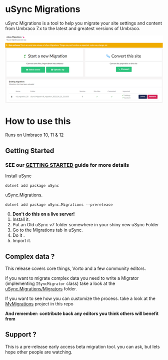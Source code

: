 # uSync Migrations

uSync Migrations is a tool to help you migrate your site settings and content from Umbraco 7.x to the latest and greatest versions of Umbraco.

![](/assets/migrations-dashboard.png)

# How to use this

Runs on Umbraco 10, 11 & 12

## Getting Started


### SEE our [GETTING STARTED](GETTING-STARTED.md) guide for more details



Install uSync
```
dotnet add package uSync 
```
uSync.Migrations.

```
dotnet add package uSync.Migrations --prerelease
```

0. **Don't do this on a live server!**
1. Install it. 
2. Put an Old uSync v7 folder somewhere in your shiny new uSync Folder
3. Go to the Migrations tab in uSync. 
4. Do it .
5. Import it.

## Complex data ? 

This release covers core things, Vorto and a few community editors. 

if you want to migrate complex data you need to write a Migrator (implementing `ISyncMigrator` class) take a look at the [uSync.Migrations/Migrators](uSync.Migrations/Migrators) folder.


If you want to see how you can customize the process. take a look at the [MyMigrations](MyMigrations) project in this repo

**And remember: contribute back any editors you think others will benefit from**

## Support ?

This is a pre-release early access beta migration tool. you can ask, but lets hope other people are watching. 

